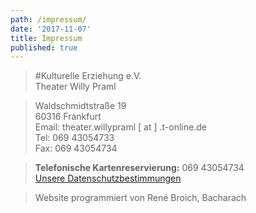 ```yaml
---
path: /impressum/
date: '2017-11-07'
title: Impressum
published: true
---
```



> #Kulturelle Erziehung e.V. <br/>Theater Willy Praml 


> Waldschmidtstraße 19     
> 60316 Frankfurt    
> Email: theater.willypraml [ at ] .t-online.de       
> Tel: 069 43054733      
> Fax: 069 43054734        

>**Telefonische Kartenreservierung:** 069 43054734<br/>
>[Unsere Datenschutzbestimmungen](/datenschutz) 

 >Website programmiert von René Broich, Bacharach
